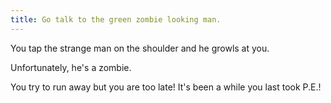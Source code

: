 ```yaml
---
title: Go talk to the green zombie looking man.
---
```

You tap the strange man on the shoulder and he growls at you.

Unfortunately, he's a zombie. 

You try to run away but you are too late! It's been a while you last took P.E.!